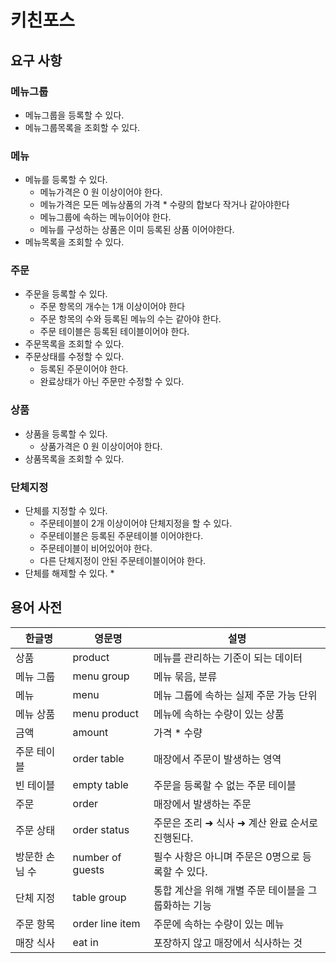 # 키친포스

## 요구 사항

### 메뉴그룹
* 메뉴그룹을 등록할 수 있다.
* 메뉴그룹목록을 조회할 수 있다.

### 메뉴
* 메뉴를 등록할 수 있다.
    * 메뉴가격은 0 원 이상이어야 한다.
    * 메뉴가격은 모든 메뉴상품의 가격 * 수량의 합보다 작거나 같아야한다
    * 메뉴그룹에 속하는 메뉴이어야 한다.
    * 메뉴를 구성하는 상품은 이미 등록된 상품 이어야한다.
* 메뉴목록을 조회할 수 있다.

### 주문
* 주문을 등록할 수 있다.
    * 주문 항목의 개수는 1개 이상이어야 한다
    * 주문 항목의 수와 등록된 메뉴의 수는 같아야 한다.
    * 주문 테이블은 등록된 테이블이어야 한다.
* 주문목록을 조회할 수 있다.
* 주문상태를 수정할 수 있다.
    * 등록된 주문이어야 한다.
    * 완료상태가 아닌 주문만 수정할 수 있다.

### 상품
* 상품을 등록할 수 있다.
    * 상품가격은 0 원 이상이어야 한다.
* 상품목록을 조회할 수 있다.

### 단체지정
* 단체를 지정할 수 있다.
    * 주문테이블이 2개 이상이어야 단체지정을 할 수 있다.
    * 주문테이블은 등록된 주문테이블 이어야한다.
    * 주문테이블이 비어있어야 한다.
    * 다른 단체지정이 안된 주문테이블이어야 한다.
* 단체를 해제할 수 있다.
    * 
## 용어 사전

| 한글명 | 영문명 | 설명 |
| --- | --- | --- |
| 상품 | product | 메뉴를 관리하는 기준이 되는 데이터 |
| 메뉴 그룹 | menu group | 메뉴 묶음, 분류 |
| 메뉴 | menu | 메뉴 그룹에 속하는 실제 주문 가능 단위 |
| 메뉴 상품 | menu product | 메뉴에 속하는 수량이 있는 상품 |
| 금액 | amount | 가격 * 수량 |
| 주문 테이블 | order table | 매장에서 주문이 발생하는 영역 |
| 빈 테이블 | empty table | 주문을 등록할 수 없는 주문 테이블 |
| 주문 | order | 매장에서 발생하는 주문 |
| 주문 상태 | order status | 주문은 조리 ➜ 식사 ➜ 계산 완료 순서로 진행된다. |
| 방문한 손님 수 | number of guests | 필수 사항은 아니며 주문은 0명으로 등록할 수 있다. |
| 단체 지정 | table group | 통합 계산을 위해 개별 주문 테이블을 그룹화하는 기능 |
| 주문 항목 | order line item | 주문에 속하는 수량이 있는 메뉴 |
| 매장 식사 | eat in | 포장하지 않고 매장에서 식사하는 것 |
